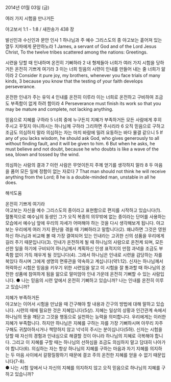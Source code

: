 2014년 01월 03일 (금)

여러 가지 시험을 만나거든



야고보서 1:1 - 1:8 / 새찬송가 438 장


발신인과 수신인과 문안 인사 
1 하나님과 주 예수 그리스도의 종 야고보는 흩어져 있는 열두 지파에게 문안하노라
1 James, a servant of God and of the Lord Jesus Christ, To the twelve tribes scattered among the nations: Greetings.   


시련을 당할 때 인내하며 온전히 기뻐하라
2 내 형제들아 너희가 여러 가지 시험을 당하거든 온전히 기쁘게 여기라 3 이는 너희 믿음의 시련이 인내를 만들어 내는 줄 너희가 앎이라
2 Consider it pure joy, my brothers, whenever you face trials of many kinds,  3 because you know that the testing of your faith develops perseverance.   

온전한 인내가 주는 유익 
4 인내를 온전히 이루라 이는 너희로 온전하고 구비하여 조금도 부족함이 없게 하려 함이라
4 Perseverance must finish its work so that you may be mature and complete, not lacking anything.  

믿음으로 지혜를 구하라
5 너희 중에 누구든지 지혜가 부족하거든 모든 사람에게 후히 주시고 꾸짖지 아니하시는 하나님께 구하라 그리하면 주시리라 6 오직 믿음으로 구하고 조금도 의심하지 말라 의심하는 자는 마치 바람에 밀려 요동하는 바다 물결 같으니
5 If any of you lacks wisdom, he should ask God, who gives generously to all without finding fault, and it will be given to him.  6 But when he asks, he must believe and not doubt, because he who doubts is like a wave of the sea, blown and tossed by the wind.   

의심하는 사람의 결과 
7 이런 사람은 무엇이든지 주께 얻기를 생각하지 말라 8 두 마음을 품어 모든 일에 정함이 없는 자로다
7 That man should not think he will receive anything from the Lord; 8 he is a double-minded man, unstable in all he does.

해석도움





온전히 기쁘게 여기라  
야고보는 자신을 예수 그리스도의 종이라고 표현함으로 편지를 시작하고 있습니다(1). 혈통적으로 예수님의 동생인 그가 오직 복종의 의무밖에 없는 종이라는 단어를 사용하는 모습에서 예수님 앞에 우리의 자세가 어떠해야 하는 것을 다시 생각해보게 됩니다. 야고보는 우리에게 여러 가지 환난을 겪을 때 기뻐하라고 말합니다(2). 왜냐하면 그것은 영원하신 하나님과 비교해 볼 때 가장 결여되어 있는 인내라는 고귀한 신의 성품을 우리에게 길러 주기 때문입니다(3). 인내가 온전하게 될 때 하나님의 사람으로 온전케 되며, 모든 선한 일을 하기에 구비되어 하나님께서 계획하신 인생 표적지의 만점 과녁을 조금도 부족함 없이 가득 채우게 될 것입니다(4). 그래서 하나님은 인내로 시련을 감당하는 자를 복있다 하시며 그에게 생명의 면류관을 약속하고 계십니다(약1:12). 신자는 하나님께서 허락하신 시험은 믿음을 키우기 위한 시련임을 알고 이 시험을 잘 통과할 때 하나님의 온전한 성품에 참여하게 됨을 앎으로 말미암아 인내 가운데 온전히 기뻐할 수 있는 사람입니다.
● 나는 믿음의 시련 앞에서 온전히 기뻐하고 있습니까? 나는 인내를 온전히 이루고 있습니까? 

지혜가 부족하거든  
야고보는 이어서 시험을 만났을 때 간구해야 할 내용과 간구의 방법에 대해 말하고 있습니다. 시련의 때에 필요한 것은 지혜입니다(5상). 지혜는 일상의 상황과 인간관계 속에서 하나님의 뜻을 깨닫고 그것을 행동으로 실천하는 능력을 의미합니다. 우리에게는 이러한 지혜가 부족합니다. 하지만 하나님은 지혜를 구하는 자를 가장 기뻐하시며 아무리 자주 구해도 귀찮아하시거나 책망하지 않고 넉넉히 주시는 분이십니다(5하). 신자는 시험을 당할 때 자신의 경험과 인내심으로 해결할 것이 아니라 하나님의 지혜로 극복해야 합니다. 그리고 이 지혜를 구할 때는 하나님의 선하심을 조금도 의심하지 말고 담대히 나아가야 합니다(6). 의심하는 자는 항상 하나님의 지혜를 구하는 마음과 자기 지혜를 의지하는 두 마음 사이에서 갈팡질팡하기 때문에 결코 주의 온전한 지혜를 얻을 수 없기 때문입니다(7-8).  
● 나는 시험 앞에서 나 자신의 지혜를 의지하지 않고 오직 믿음으로 하나님의 지혜를 구하고 있습니까?